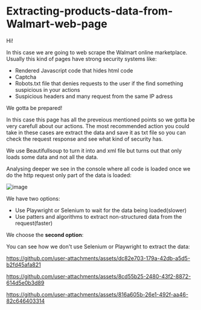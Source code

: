 # Extracting-products-data-from-Walmart-web-page

Hi!

In this case we are going to web scrape the Walmart online marketplace. Usually this kind of pages have strong security systems like:

 - Rendered Javascript code that hides html code
 - Captcha
 - Robots.txt file that denies requests to the user if the find something suspicious in your actions
 - Suspicious headers and many request from the same IP adress

We gotta be prepared!

In this case this page has all the preveious mentioned points so we gotta be very carefull about our actions. The most recommended action you could take in these cases are extract the data and save it as txt file so you can check the request response and see what kind of security has.

We use Beautifullsoup to turn it into and xml file but turns out that only loads some data and not all the data.

Analysing deeper we see in the console where all code is loaded once we do the http request only part of the data is loaded:

![image](https://github.com/user-attachments/assets/762e3bb8-fd14-4a84-843f-d06770a50cd8)

We have two options:

- Use Playwright or Selenium to wait for the data being loaded(slower)
- Use patters and algorithms to extract non-structured data from the request(faster)

We choose the **second option**:

You can see how we don't use Selenium or Playwright to extract the data:



https://github.com/user-attachments/assets/dc82e703-179a-42db-a5d5-b2fd45afa821



https://github.com/user-attachments/assets/8cd55b25-2480-43f2-8872-614d5e0b3d89




https://github.com/user-attachments/assets/816a605b-26e1-492f-aa46-82c646403314







